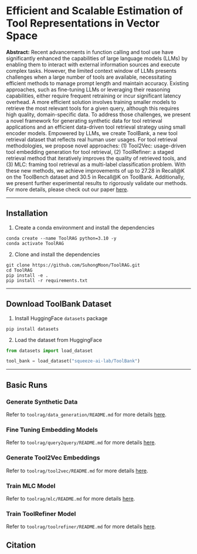 # Efficient and Scalable Estimation of Tool Representations in Vector Space

**Abstract:**
Recent advancements in function calling and tool use have significantly enhanced the capabilities of large language models (LLMs) by enabling them to interact with external information sources and execute complex tasks. However, the limited context window of LLMs presents challenges when a large number of tools are available, necessitating efficient methods to manage prompt length and maintain accuracy. Existing approaches, such as fine-tuning LLMs or leveraging their reasoning capabilities, either require frequent retraining or incur significant latency overhead. A more efficient solution involves training smaller models to retrieve the most relevant tools for a given query, although this requires high quality, domain-specific data. To address those challenges, we present a novel framework for generating synthetic data for tool retrieval applications and an efficient data-driven tool retrieval strategy using small encoder models. Empowered by LLMs, we create ToolBank, a new tool retrieval dataset that reflects real human user usages. For tool retrieval methodologies, we propose novel approaches: (1) Tool2Vec: usage-driven tool embedding generation for tool retrieval, (2) ToolRefiner: a staged retrieval method that iteratively improves the quality of retrieved tools, and (3) MLC: framing tool retrieval as a multi-label classification problem. With these new methods, we achieve improvements of up to 27.28 in Recall@K on the ToolBench dataset and 30.5 in Recall@K on ToolBank. Additionally, we present further experimental results to rigorously validate our methods. For more details, please check out our paper [here](https://arxiv.org/abs/2201.00000).

---
## Installation

1. Create a conda environment and install the dependencies
```
conda create --name ToolRAG python=3.10 -y
conda activate ToolRAG
```

2. Clone and install the dependencies
```
git clone https://github.com/SuhongMoon/ToolRAG.git
cd ToolRAG
pip install -e .
pip install -r requirements.txt
```
---

## Download ToolBank Dataset
1. Install HuggingFace `datasets` package
```
pip install datasets
```

2. Load the dataset from HuggingFace
```python
from datasets import load_dataset

tool_bank = load_dataset("squeeze-ai-lab/ToolBank")
```

---
## Basic Runs

### Generate Synthetic Data
Refer to `toolrag/data_generation/README.md` for more details [here](toolrag/data_generation/README.md).

### Fine Tuning Embedding Models
Refer to `toolrag/query2query/README.md` for more details [here](toolrag/query2query/README.md).

### Generate Tool2Vec Embeddings
Refer to `toolrag/tool2vec/README.md` for more details [here](toolrag/tool2vec/README.md).

### Train MLC Model
Refer to `toolrag/mlc/README.md` for more details [here](toolrag/mlc/README.md).

### Train ToolRefiner Model
Refer to `toolrag/toolrefiner/README.md` for more details [here](toolrag/toolrefiner/README.md).

## Citation
